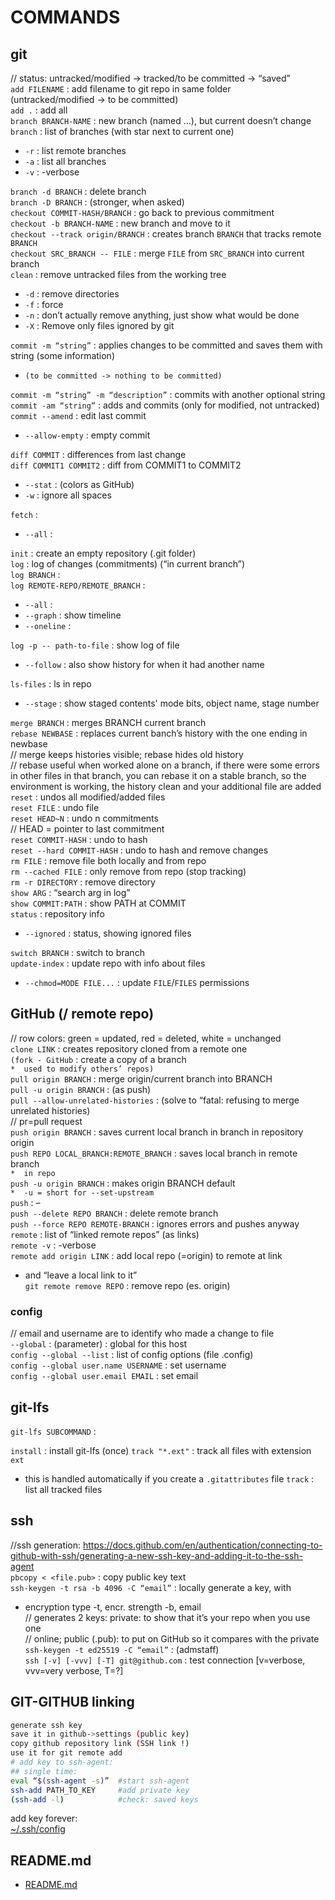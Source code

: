 # COMMANDS

## git

// status: untracked/modified -> tracked/to be committed -> “saved”  
`add FILENAME` : add filename to git repo in same folder  
(untracked/modified -> to be committed)  
`add .` : add all  
`branch BRANCH-NAME` : new branch (named …), but current doesn’t change  
`branch` : list of branches (with star next to current one)  
*	`-r` : list remote branches  
*	`-a` : list all branches  
*	`-v` : -verbose  

`branch -d BRANCH` : delete branch  
`branch -D BRANCH` : (stronger, when asked)  
`checkout COMMIT-HASH/BRANCH` : go back to previous commitment  
`checkout -b BRANCH-NAME` : new branch and move to it  
`checkout --track origin/BRANCH` : creates branch `BRANCH` that tracks remote `BRANCH`  
`checkout SRC_BRANCH -- FILE` : merge `FILE` from `SRC_BRANCH` into current branch  
`clean` :  remove untracked files from the working tree  
*	`-d` : remove directories  
*	`-f` : force  
*	`-n` : don’t actually remove anything, just show what would be done  
*	`-X` : Remove only files ignored by git  

`commit -m “string”` : applies changes to be committed and saves them with string (some information)  
*	`(to be committed -> nothing to be committed)`  

`commit -m “string” -m “description”` : commits with another optional string  
`commit -am “string”` : adds and commits (only for modified, not untracked)  
`commit --amend` : edit last commit  
*	`--allow-empty` : empty commit  

`diff COMMIT` : differences from last change  
`diff COMMIT1 COMMIT2` : diff from COMMIT1 to COMMIT2  
*	`--stat` : (colors as GitHub)  
*	`-w` : ignore all spaces

`fetch` :  
*	`--all` :  

`init` : create an empty repository (.git folder)  
`log` : log of changes (commitments) (“in current branch”)  
`log BRANCH` :  
`log REMOTE-REPO/REMOTE_BRANCH` :   
*	`--all` :   
*	`--graph` : show timeline  
*	`--oneline` :   

`log -p -- path-to-file` : show log of file  
*	`--follow` : also show history for when it had another name  

`ls-files` : ls in repo
*	`--stage` : show staged contents' mode bits, object name, stage number

`merge BRANCH` : merges BRANCH current branch  
`rebase NEWBASE` : replaces current banch’s history with the one ending in newbase  
// merge keeps histories visible; rebase hides old history  
// rebase useful when worked alone on a branch, if there were some errors in other files in that branch, you can rebase it on a stable branch, so the environment is working, the history clean and your additional file are added  
`reset` : undos all modified/added files  
`reset FILE` : undo file  
`reset HEAD~N` : undo n commitments  
// HEAD = pointer to last commitment  
`reset COMMIT-HASH` : undo to hash  
`reset --hard COMMIT-HASH` : undo to hash and remove changes  
`rm FILE` : remove file both locally and from repo  
`rm --cached FILE` : only remove from repo (stop tracking)  
`rm -r DIRECTORY` : remove directory  
`show ARG` : “search arg in log”  
`show COMMIT:PATH` : show PATH at COMMIT  
`status` : repository info  
*	`--ignored` : status, showing ignored files  

`switch BRANCH` : switch to branch  
`update-index` : update repo with info about files
*	`--chmod=MODE FILE...` : update `FILE`/`FILES` permissions
  
## GitHub (/ remote repo)  
// row colors: green = updated, red = deleted, white = unchanged  
`clone LINK` : creates repository cloned from a remote one  
`(fork - GitHub` : create a copy of a branch  
	`*	used to modify others’ repos)`  
`pull origin BRANCH` : merge origin/current branch into BRANCH  
`pull -u origin BRANCH` : (as push)  
`pull --allow-unrelated-histories` : (solve to “fatal: refusing to merge unrelated histories)  
// pr=pull request  
`push origin BRANCH` : saves current local branch in branch in repository origin  
`push REPO LOCAL_BRANCH:REMOTE_BRANCH` : saves local branch in remote branch  
		`*	in repo`  
`push -u origin BRANCH` : makes origin BRANCH default  
				`*	-u = short for --set-upstream`  
`push` : –  
`push --delete REPO BRANCH` : delete remote branch  
`push --force REPO REMOTE-BRANCH` : ignores errors and pushes anyway  
`remote` : list of “linked remote repos” (as links)  
`remote -v` : -verbose  
`remote add origin LINK` : add local repo (=origin) to remote at link   
*	and “leave a local link to it”  
`git remote remove REPO` : remove repo (es. origin)  
  
### config  
// email and username are to identify who made a change to file  
`--global` : (parameter) : global for this host  
`config --global --list` : list of config options (file .config)  
`config --global user.name USERNAME` : set username  
`config --global user.email EMAIL` : set email  

## git-lfs

`git-lfs SUBCOMMAND` :

`install` : install git-lfs (once)
`track "*.ext"` : track all files with extension `ext`
*	this is handled automatically if you create a `.gitattributes` file
`track` : list all tracked files


## ssh  
//ssh generation: https://docs.github.com/en/authentication/connecting-to-github-with-ssh/generating-a-new-ssh-key-and-adding-it-to-the-ssh-agent  
`pbcopy < <file.pub>` : copy public key text  
`ssh-keygen -t rsa -b 4096 -C “email”` : locally generate a key, with   
*	encryption type -t, encr. strength -b, email  
// generates 2 keys: private: to show that it’s your repo when you use one  
// online; public (.pub): to put on GitHub so it compares with the private  
`ssh-keygen -t ed25519 -C “email”` : (admstaff)  
`ssh [-v] [-vvv] [-T] git@github.com` : test connection [v=verbose, vvv=very verbose, T=?]  
  
## GIT-GITHUB linking   

```bash
generate ssh key
save it in github->settings (public key) 
copy github repository link (SSH link !) 
use it for git remote add
# add key to ssh-agent:
## single time:
eval “$(ssh-agent -s)”	#start ssh-agent  
ssh-add PATH_TO_KEY		#add private key 
(ssh-add -l)			#check: saved keys 
```
add key forever:  
[~/.ssh/config][_ERROR_SSH_PUBLICKEY]   
  

## README.md  
*	[README.md](./README.md)  



<!-- REFS & LINKS -->

[_ERROR_SSH_PUBLICKEY]: ../../os/shell/debian/net/commands.md